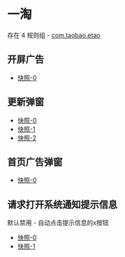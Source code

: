 # 一淘

存在 4 规则组 - [com.taobao.etao](/src/apps/com.taobao.etao.ts)

## 开屏广告

- [快照-0](https://i.gkd.li/import/12727451)

## 更新弹窗

- [快照-0](https://i.gkd.li/import/import/12684250)
- [快照-1](https://i.gkd.li/import/12727457)
- [快照-2](https://i.gkd.li/import/import/12684244)

## 首页广告弹窗

- [快照-0](https://i.gkd.li/import/12739581)

## 请求打开系统通知提示信息

默认禁用 - 自动点击提示信息的x按钮

- [快照-0](https://i.gkd.li/import/import/12684278)
- [快照-1](https://i.gkd.li/import/import/12684351)
